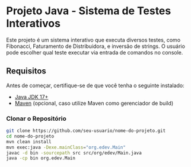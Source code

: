 # Projeto Java - Sistema de Testes Interativos

Este projeto é um sistema interativo que executa diversos testes, como Fibonacci, Faturamento de Distribuidora, e inversão de strings. O usuário pode escolher qual teste executar via entrada de comandos no console.

## Requisitos

Antes de começar, certifique-se de que você tenha o seguinte instalado:

- [Java JDK 17+](https://www.oracle.com/java/technologies/javase-downloads.html)
- [Maven](https://maven.apache.org/) (opcional, caso utilize Maven como gerenciador de build)

### Clonar o Repositório

```bash
git clone https://github.com/seu-usuario/nome-do-projeto.git
cd nome-do-projeto
mvn clean install
mvn exec:java -Dexe.mainClass="org.edev.Main"
javac -d bin -sourcepath src src/org/edev/Main.java
java -cp bin org.edev.Main
```
